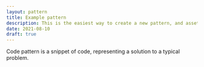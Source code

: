 ```yaml
---
layout: pattern
title: Example pattern
description: This is the easiest way to create a new pattern, and assets will be combined for your benefit.
date: 2021-08-10
draft: true
---
```


Code pattern is a snippet of code, representing a solution to a typical problem.
